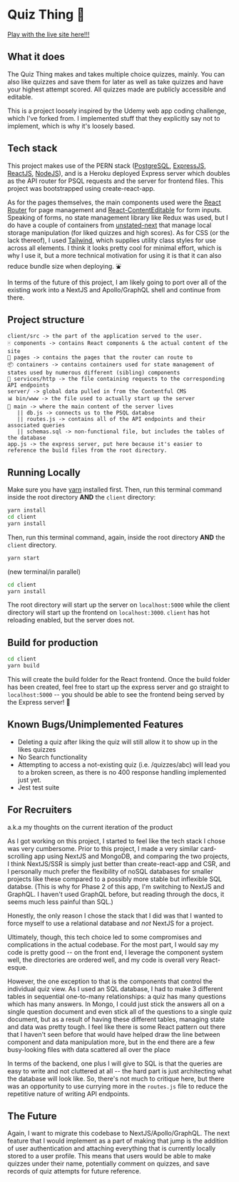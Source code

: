 # Quiz Thing 🏫

[Play with the live site here!!!](https://quiz-thin.herokuapp.com/)

## What it does

The Quiz Thing makes and takes multiple choice quizzes, mainly. You can also like quizzes and save them for later as well as take quizzes and have your highest attempt scored. All quizzes made are publicly accessible and editable.

This is a project loosely inspired by the Udemy web app coding challenge, which I've forked from. I implemented stuff that they explicitly say not to implement, which is why it's loosely based.

## Tech stack

This project makes use of the PERN stack ([PostgreSQL](https://www.postgresql.org/docs/13/index.html), [ExpressJS](https://expressjs.com/), [ReactJS](https://reactjs.org/docs/getting-started.html), [NodeJS](https://nodejs.org/en/)), and is a Heroku deployed Express server which doubles as the API router for PSQL requests and the server for frontend files. This project was bootstrapped using create-react-app.

As for the pages themselves, the main components used were the [React Router](https://reactrouter.com/) for page management and [React-ContentEditable](https://github.com/lovasoa/react-contenteditable) for form inputs. Speaking of forms, no state management library like Redux was used, but I do have a couple of containers from [unstated-next](https://github.com/jamiebuilds/unstated-next) that manage local storage manipulation (for liked quizzes and high scores). As for CSS (or the lack thereof), I used [Tailwind](https://tailwindcss.com), which supplies utility class styles for use across all elements. I think it looks pretty cool for minimal effort, which is why I use it, but a more technical motivation for using it is that it can also reduce bundle size when deploying. ⛲

In terms of the future of this project, I am likely going to port over all of the existing work into a NextJS and Apollo/GraphQL shell and continue from there.

## Project structure

```
client/src -> the part of the application served to the user.
🀄 components -> contains React components & the actual content of the site
📑 pages -> contains the pages that the router can route to
📦 containers -> contains containers used for state management of states used by numerous different (sibling) components
👨‍ services/http -> the file containing requests to the corresponding API endpoints
server/ -> global data pulled in from the Contentful CMS
📊 bin/www -> the file used to actually start up the server
📶 main -> where the main content of the server lives
   || db.js -> connects us to the PSQL databse
   || routes.js -> contains all of the API endpoints and their associated queries
   || schemas.sql -> non-functional file, but includes the tables of the database
app.js -> the express server, put here because it's easier to reference the build files from the root directory.
```

## Running Locally

Make sure you have [yarn](https://yarnpkg.com/getting-started/install) installed first. Then, run this terminal command inside the root directory **AND** the `client` directory:

```sh
yarn install
cd client
yarn install
```

Then, run this terminal command, again, inside the root directory **AND** the `client` directory. 

```sh
yarn start
```


(new terminal/in parallel)
```sh
cd client
yarn install
```

The root directory will start up the server on `localhost:5000` while the client directory will start up the frontend on `localhost:3000`. `client` has hot reloading enabled, but the server does not.

## Build for production

```sh
cd client
yarn build
```

This will create the build folder for the React frontend. Once the build folder has been created, feel free to start up the express server and go straight to `localhost:5000` -- you should be able to see the frontend being served by the Express server! 🙌

## Known Bugs/Unimplemented Features

* Deleting a quiz after liking the quiz will still allow it to show up in the likes quizzes
* No Search functionality
* Attempting to access a not-existing quiz (i.e. /quizzes/abc) will lead you to a broken screen, as there is no 400 response handling implemented just yet.
* Jest test suite

## For Recruiters

a.k.a my thoughts on the current iteration of the product

As I got working on this project, I started to feel like the tech stack I chose was very cumbersome. Prior to this project, I made a very similar card-scrolling app using NextJS and MongoDB, and comparing the two projects, I think NextJS/SSR is simply just better than create-react-app and CSR, and I personally much prefer the flexibility of noSQL databases for smaller projects like these compared to a possibly more stable but inflexible SQL databse. (This is why for Phase 2 of this app, I'm switching to NextJS and GraphQL. I haven't used GraphQL before, but reading through the docs, it seems much less painful than SQL.)

Honestly, the only reason I chose the stack that I did was that I wanted to force myself to use a relational database and _not_ NextJS for a project.

Ultimately, though, this tech choice led to some compromises and complications in the actual codebase. For the most part, I would say my code is pretty good -- on the front end, I leverage the component system well, the directories are ordered well, and my code is overall very React-esque.

However, the one exception to that is the components that control the individual quiz view. As I used an SQL database, I had to make 3 different tables in sequential one-to-many relationships: a quiz has many questions which has many answers. In Mongo, I could just stick the answers all on a single question document and even stick all of the questions to a single quiz document, but as a result of having these different tables, managing state and data was pretty tough. I feel like there is some React pattern out there that I haven't seen before that would have helped draw the line between component and data manipulation more, but in the end there are a few busy-looking files with data scattered all over the place

In terms of the backend, one plus I will give to SQL is that the queries are easy to write and not cluttered at all -- the hard part is just architecting what the database will look like. So, there's not much to critique here, but there was an opportunity to use currying more in the `routes.js` file to reduce the repetitive nature of writing API endpoints. 

## The Future

Again, I want to migrate this codebase to NextJS/Apollo/GraphQL. The next feature that I would implement as a part of making that jump is the addition of user authentication and attaching everything that is currently locally stored to a user profile. This means that users would be able to make quizzes under their name, potentially comment on quizzes, and save records of quiz attempts for future reference.
